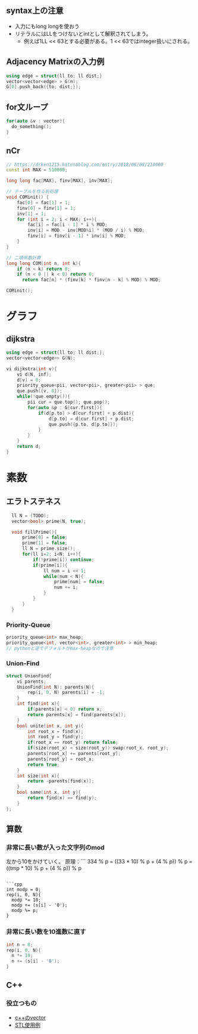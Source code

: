 ## syntax上の注意
- 入力にもlong longを使おう
- リテラルにはLLをつけないとintとして解釈されてしまう。
  - 例えば1LL << 63とする必要がある。1 << 63ではinteger扱いにされる。

## Adjacency Matrixの入力例
```cpp
using edge = struct{ll to; ll dist;}
vector<vector<edge> > G(n);
G[0].push_back({to; dist;});
```

## for文ループ
```cpp
for(auto &v : vector){
  do_something();
}
```

## nCr
```cpp
// https://drken1215.hatenablog.com/entry/2018/06/08/210000
const int MAX = 510000;

long long fac[MAX], finv[MAX], inv[MAX];

// テーブルを作る前処理
void COMinit() {
    fac[0] = fac[1] = 1;
    finv[0] = finv[1] = 1;
    inv[1] = 1;
    for (int i = 2; i < MAX; i++){
        fac[i] = fac[i - 1] * i % MOD;
        inv[i] = MOD - inv[MOD%i] * (MOD / i) % MOD;
        finv[i] = finv[i - 1] * inv[i] % MOD;
    }
}

// 二項係数計算
long long COM(int n, int k){
    if (n < k) return 0;
    if (n < 0 || k < 0) return 0;
      return fac[n] * (finv[k] * finv[n - k] % MOD) % MOD;

COMinit();
```

# グラフ
## dijkstra
```cpp
using edge = struct{ll to; ll dist;};
vector<vector<edge>> G(N);

vi dijkstra(int v){
    vi d(N, inf);
    d[v] = 0;
    priority_queue<pii, vector<pii>, greater<pii> > que;
    que.push({v, 0});
    while(!que.empty()){
        pii cur = que.top(); que.pop();
        for(auto &p : G[cur.first]){
            if(d[p.to] > d[cur.first] + p.dist){
                d[p.to] = d[cur.first] + p.dist;
                que.push({p.to, d[p.to]});
            }
        }
    }
    return d;
}

```

# 素数
## エラトステネス
```cpp
  ll N = (TODO);
  vector<bool> prime(N, true);

  void fillPrime(){
      prime[0] = false;
      prime[1] = false;
      ll N = prime.size();
      for(ll i=2; i<N; i++){
          if(!prime[i]) continue;
          if(prime[i]){
              ll num = i << 1;
              while(num < N){
                  prime[num] = false;
                  num += i;
              }
          }
      }
  }
```
### Priority-Queue
```cpp
priority_queue<int> max_heap; 
priority_queue<int, vector<int>, greater<int> > min_heap;
// pythonと逆でデフォルトがmax-heapなので注意
```


### Union-Find
```cpp
struct UnionFind{
    vi parents;
    UnionFind(int N): parents(N){
        rep(i, 0, N) parents[i] = -1;
    }
    int find(int x){
        if(parents[x] < 0) return x;
        return parents[x] = find(parents[x]);
    }
    bool unite(int x, int y){
        int root_x = find(x);
        int root_y = find(y);
        if(root_x == root_y) return false;
        if(size(root_x) < size(root_y)) swap(root_x, root_y);
        parents[root_x] += parents[root_y];
        parents[root_y] = root_x;
        return true;
    }
    int size(int x){
        return -parents[find(x)];
    }
    bool same(int x, int y){
        return find(x) == find(y);
    }
};

```

## 算数
### 非常に長い数が入った文字列のmod
左から10をかけていく。
原理：```
334 % p 
= ((33 * 10) % p + (4 % p)) % p
= ((tmp * 10) % p + (4 % p)) % p
```

```cpp
int modp = 0;
rep(i, 0, N){
  modp *= 10;
  modp += (s[i] - '0');
  modp %= p;
}
```

### 非常に長い数を10進数に直す
```cpp
int n = 0;
rep(i, 0, N){
  n *= 10;
  n += (s[i] - '0');
}
```
## C++
### 役立つもの
- [c++のvector](https://qiita.com/ysuzuki19/items/df872d91c9c89cc31aee)
- [STL使用例](http://www-ikn.ist.hokudai.ac.jp/~kida/lecture/D_hokudai_Library.pdf)
